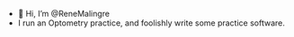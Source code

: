 - 👋 Hi, I’m @ReneMalingre
- I run an Optometry practice, and foolishly write some practice software.
